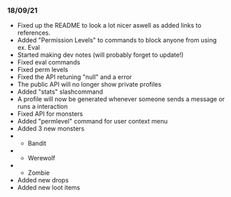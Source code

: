 ### 18/09/21

-   Fixed up the README to look a lot nicer aswell as added links to references.
-   Added "Permission Levels" to commands to block anyone from using ex. Eval
-   Started making dev notes (will probably forget to update!)
-   Fixed eval commands
-   Fixed perm levels
-   Fixed the API retuning "null" and a error
-   The public API will no longer show private profiles
-   Added "stats" slashcommand
-   A profile will now be generated whenever someone sends a message or runs a interaction
-   Fixed API for monsters
-   Added "permlevel" command for user context menu
-   Added 3 new monsters
-   -   Bandit
-   -   Werewolf
-   -   Zombie
-   Added new drops
-   Added new loot items
